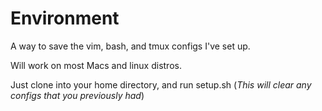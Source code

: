 # Environment
A way to save the vim, bash, and tmux configs I've set up.

Will work on most Macs and linux distros.

Just clone into your home directory, and run setup.sh (*This will clear any configs that you previously had*)
